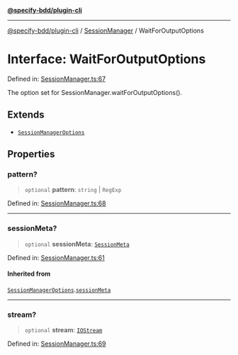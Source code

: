 [**@specify-bdd/plugin-cli**](../../README.md)

***

[@specify-bdd/plugin-cli](../../README.md) / [SessionManager](../README.md) / WaitForOutputOptions

# Interface: WaitForOutputOptions

Defined in: [SessionManager.ts:67](https://github.com/specify-bdd/specify-core/blob/755ba0ac7fc807524132ad16639722b0d2dce1ff/modules/@specify-bdd/plugin-cli/src/lib/SessionManager.ts#L67)

The option set for SessionManager.waitForOutputOptions().

## Extends

- [`SessionManagerOptions`](SessionManagerOptions.md)

## Properties

### pattern?

> `optional` **pattern**: `string` \| `RegExp`

Defined in: [SessionManager.ts:68](https://github.com/specify-bdd/specify-core/blob/755ba0ac7fc807524132ad16639722b0d2dce1ff/modules/@specify-bdd/plugin-cli/src/lib/SessionManager.ts#L68)

***

### sessionMeta?

> `optional` **sessionMeta**: [`SessionMeta`](SessionMeta.md)

Defined in: [SessionManager.ts:61](https://github.com/specify-bdd/specify-core/blob/755ba0ac7fc807524132ad16639722b0d2dce1ff/modules/@specify-bdd/plugin-cli/src/lib/SessionManager.ts#L61)

#### Inherited from

[`SessionManagerOptions`](SessionManagerOptions.md).[`sessionMeta`](SessionManagerOptions.md#sessionmeta)

***

### stream?

> `optional` **stream**: [`IOStream`](../enumerations/IOStream.md)

Defined in: [SessionManager.ts:69](https://github.com/specify-bdd/specify-core/blob/755ba0ac7fc807524132ad16639722b0d2dce1ff/modules/@specify-bdd/plugin-cli/src/lib/SessionManager.ts#L69)
